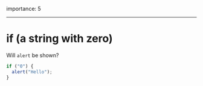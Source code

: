 importance: 5

---

# if (a string with zero)

Will `alert` be shown?

```js
if ("0") {
  alert("Hello");
}
```
